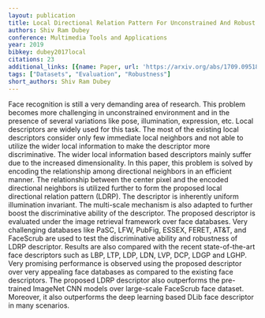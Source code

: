 ```yaml
---
layout: publication
title: Local Directional Relation Pattern For Unconstrained And Robust Face Retrieval
authors: Shiv Ram Dubey
conference: Multimedia Tools and Applications
year: 2019
bibkey: dubey2017local
citations: 23
additional_links: [{name: Paper, url: 'https://arxiv.org/abs/1709.09518'}]
tags: ["Datasets", "Evaluation", "Robustness"]
short_authors: Shiv Ram Dubey
---
```

Face recognition is still a very demanding area of research. This problem
becomes more challenging in unconstrained environment and in the presence of
several variations like pose, illumination, expression, etc. Local descriptors
are widely used for this task. The most of the existing local descriptors
consider only few immediate local neighbors and not able to utilize the wider
local information to make the descriptor more discriminative. The wider local
information based descriptors mainly suffer due to the increased
dimensionality. In this paper, this problem is solved by encoding the
relationship among directional neighbors in an efficient manner. The
relationship between the center pixel and the encoded directional neighbors is
utilized further to form the proposed local directional relation pattern
(LDRP). The descriptor is inherently uniform illumination invariant. The
multi-scale mechanism is also adapted to further boost the discriminative
ability of the descriptor. The proposed descriptor is evaluated under the image
retrieval framework over face databases. Very challenging databases like PaSC,
LFW, PubFig, ESSEX, FERET, AT&T, and FaceScrub are used to test the
discriminative ability and robustness of LDRP descriptor. Results are also
compared with the recent state-of-the-art face descriptors such as LBP, LTP,
LDP, LDN, LVP, DCP, LDGP and LGHP. Very promising performance is observed using
the proposed descriptor over very appealing face databases as compared to the
existing face descriptors. The proposed LDRP descriptor also outperforms the
pre-trained ImageNet CNN models over large-scale FaceScrub face dataset.
Moreover, it also outperforms the deep learning based DLib face descriptor in
many scenarios.